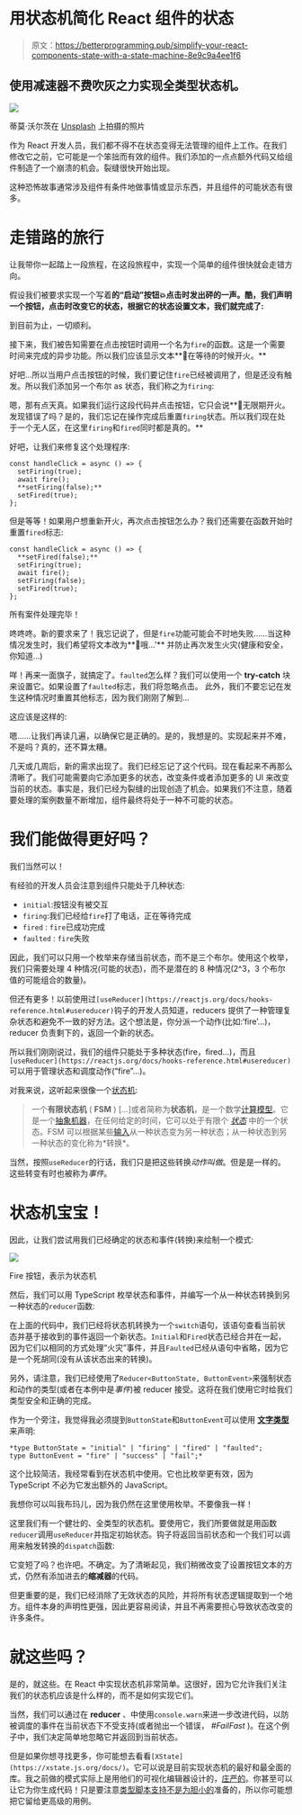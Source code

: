# 用状态机简化 React 组件的状态

> 原文：<https://betterprogramming.pub/simplify-your-react-components-state-with-a-state-machine-8e9c9a4ee1f6>

## 使用**减速器**不费吹灰之力实现全类型状态机。

![](img/54f8604777003680995142ed88e298c0.png)

蒂莫·沃尔茨在 [Unsplash](https://unsplash.com?utm_source=medium&utm_medium=referral) 上拍摄的照片

作为 React 开发人员，我们都不得不在状态变得无法管理的组件上工作。在我们修改它之前，它可能是一个笨拙而有效的组件。我们添加的一点点额外代码又给组件制造了一个崩溃的机会。裂缝很快开始出现。

这种恐怖故事通常涉及组件有条件地做事情或显示东西，并且组件的可能状态有很多。

# 走错路的旅行

让我带你一起踏上一段旅程，在这段旅程中，实现一个简单的组件很快就会走错方向。

假设我们被要求实现一个写着**的“启动”按钮💥点击时发出砰的一声。酷，我们声明一个按钮，点击时改变它的状态，根据它的状态设置文本，我们就完成了:**

到目前为止，一切顺利。

接下来，我们被告知需要在点击按钮时调用一个名为`fire`的函数。这是一个需要时间来完成的异步功能。所以我们应该显示文本**🚀在等待的时候开火。**

好吧…所以当用户点击按钮的时候，我们要记住`fire`已经被调用了，但是还没有触发。所以我们添加另一个布尔 as 状态，我们称之为`firing`:

嗯，那有点天真。如果我们运行这段代码并点击按钮，它只会说**🚀无限期开火。发现错误了吗？是的，我们忘记在操作完成后重置`firing`状态。所以我们现在处于一个无人区，在这里`firing`和`fired`同时都是真的。**

好吧，让我们来修复这个处理程序:

```
const handleClick = async () => {
  setFiring(true);
  await fire();
  **setFiring(false);**
  setFired(true);
};
```

但是等等！如果用户想重新开火，再次点击按钮怎么办？我们还需要在函数开始时重置`fired`标志:

```
const handleClick = async () => {
  **setFired(false);**
  setFiring(true);
  await fire();
  setFiring(false);
  setFired(true);
};
```

所有案件处理完毕！

咚咚咚。新的要求来了！我忘记说了，但是`fire`功能可能会不时地失败……当这种情况发生时，我们希望将文本改为**🤷哦…'** 并防止再次发生火灾(健康和安全，你知道…)

咩！再来一面旗子，就搞定了。`faulted`怎么样？我们可以使用一个 **try-catch** 块来设置它。如果设置了`faulted`标志，我们将忽略点击。
此外，我们不要忘记在发生这种情况时重置其他标志，因为我们刚刚了解到…

这应该是这样的:

嗯……让我们再读几遍，以确保它是正确的。是的，我想是的。实现起来并不难，不是吗？真的，还不算太糟。

几天或几周后，新的需求出现了。我们已经忘记了这个代码。现在看起来不再那么清晰了。我们可能需要向它添加更多的状态，改变条件或者添加更多的 UI 来改变当前的状态。事实是，我们已经为裂缝的出现创造了机会。如果我们不注意，随着要处理的案例数量不断增加，组件最终将处于一种不可能的状态。

# 我们能做得更好吗？

我们当然可以！

有经验的开发人员会注意到组件只能处于几种状态:

*   `initial`:按钮没有被交互
*   `firing`:我们已经给`fire`打了电话，正在等待完成
*   `fired` : `fire`已成功完成
*   `faulted` : `fire`失败

因此，我们可以只用一个枚举来存储当前状态，而不是三个布尔。使用这个枚举，我们只需要处理 4 种情况(可能的状态)，而不是潜在的 8 种情况(2^3，3 个布尔值的可能组合的数量)。

但还有更多！以前使用过`[useReducer](https://reactjs.org/docs/hooks-reference.html#usereducer)`钩子的开发人员知道，reducers 提供了一种管理复杂状态和避免不一致的好方法。这个想法是，你分派一个动作(比如:‘fire’…)，reducer 负责剩下的，返回一个新的状态。

所以我们刚刚说过，我们的组件只能处于多种状态(fire，fired…)，而且`[useReducer](https://reactjs.org/docs/hooks-reference.html#usereducer)`可以用于管理状态和调度动作(“fire”…)。

对我来说，这听起来很像一个[状态机](https://en.wikipedia.org/wiki/Finite-state_machine):

> 一个**有限状态机** ( **FSM** ) […]或者简称为**状态机**，是一个数学[计算模型](https://en.wikipedia.org/wiki/Model_of_computation)。它是一个[抽象机器](https://en.wikipedia.org/wiki/Abstract_machine)，在任何给定的时间，它可以处于有限个 [*状态*](https://en.wikipedia.org/wiki/State_(computer_science)) 中的一个状态。FSM 可以根据某些[输入](https://en.wikipedia.org/wiki/Input_(computer_science))从一种状态变为另一种状态；从一种状态到另一种状态的变化称为*转换*。

当然，按照`useReducer`的行话，我们只是把这些转换*动作叫做*。但是是一样的。这些转变有时也被称为*事件*。

# 状态机宝宝！

因此，让我们尝试用我们已经确定的状态和事件(转换)来绘制一个模式:

![](img/14e232d477bfe9deef8a1089e3568003.png)

Fire 按钮，表示为状态机

然后，我们可以用 TypeScript 枚举状态和事件，并编写一个从一种状态转换到另一种状态的`reducer`函数:

在上面的代码中，我们已经将状态机转换为一个`switch`语句，该语句查看当前状态并基于接收到的事件返回一个新状态。`Initial`和`Fired`状态已经合并在一起，因为它们以相同的方式处理“火灾”事件，并且`Faulted`已经从语句中省略，因为它是一个死胡同(没有从该状态出来的转换)。

另外，请注意，我们已经使用了`Reducer<ButtonState, ButtonEvent>`来强制状态和动作的类型(或者在本例中是*事件*)被 reducer 接受。这将在我们使用它时给我们类型安全和正确的完成。

作为一个旁注，我觉得我必须提到`ButtonState`和`ButtonEvent`可以使用 [**文字类型**](https://www.typescriptlang.org/docs/handbook/2/everyday-types.html#literal-types) 来声明:

```
*type ButtonState = "initial" | "firing" | "fired" | "faulted";
type ButtonEvent = "fire" | "success" | "fail";*
```

这个比较简洁，我经常看到在状态机中使用。它也比枚举更有效，因为 TypeScript 不必为它发出额外的 JavaScript。

我想你可以叫我布玛儿，因为我仍然在这里使用枚举。不要像我一样！

这里我们有一个健壮的、全类型的状态机。要使用它，我们所要做就是用函数`reducer`调用`useReducer`并指定初始状态。钩子将返回当前状态和一个我们可以调用来触发转换的`dispatch`函数:

它变短了吗？也许吧。不确定。为了清晰起见，我们稍微改变了设置按钮文本的方式，仍然有添加进去的**缩减器**的代码。

但更重要的是，我们已经消除了无效状态的风险，并将所有状态逻辑提取到一个地方。组件本身的声明性更强，因此更容易阅读，并且不再需要担心导致状态改变的许多条件。

# 就这些吗？

是的，就这些。在 React 中实现状态机非常简单。这很好，因为它允许我们关注我们的状态机应该是什么样的，而不是如何实现它们。

当然，我们可以通过在 **reducer** 、中使用`console.warn`来进一步改进代码，以防被调度的事件在当前状态下不受支持(或者抛出一个错误， *#FailFast* )。在这个例子中，我们决定简单地忽略它并返回到当前状态。

但是如果你想寻找更多，你可能想去看看`[XState](https://xstate.js.org/docs/)`。它可以说是目前实现状态机的最好和最全面的库。我之前做的模式实际上是用他们的可视化编辑器设计的，[庄严的](https://stately.ai/)。你甚至可以让它为你生成代码！只是要注意[类型脚本支持不是为胆小的](https://xstate.js.org/docs/guides/typescript.html)准备的，所以你可能想把它留给更高级的用例。